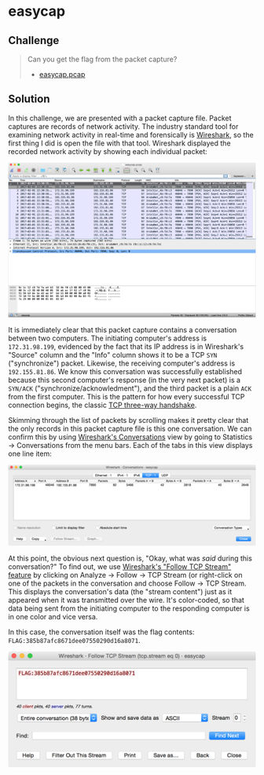 # easycap

## Challenge

> Can you get the flag from the packet capture?
> 
> * [easycap.pcap](attachments/easycap.pcap)

## Solution

In this challenge, we are presented with a packet capture file. Packet captures are records of network activity. The industry standard tool for examining network activity in real-time and forensically is [Wireshark](https://www.wireshark.org/), so the first thing I did is open the file with that tool. Wireshark displayed the recorded network activity by showing each individual packet:

![Screenshot of Wireshark interface displaying the "easycap.pcap" file contents.](screenshots/wireshark-easycap.png)

It is immediately clear that this packet capture contains a conversation between two computers. The initiating computer's address is `172.31.98.199`, evidenced by the fact that its IP address is in Wireshark's "Source" column and the "Info" column shows it to be a TCP `SYN` ("synchronize") packet. Likewise, the receiving computer's address is `192.155.81.86`. We know this conversation was successfully established because this second computer's response (in the very next packet) is a `SYN/ACK` ("synchronize/acknowledment"), and the third packet is a plain `ACK` from the first computer. This is the pattern for how every successful TCP connection begins, the classic [TCP three-way handshake](http://www.inetdaemon.com/tutorials/internet/tcp/3-way_handshake.shtml).

Skimming through the list of packets by scrolling makes it pretty clear that the only records in this packet capture file is this one conversation. We can confirm this by using [Wireshark's Conversations](https://www.wireshark.org/docs/wsug_html_chunked/ChStatConversations.html) view by going to Statistics &rarr; Conversations from the menu bars. Each of the tabs in this view displays one line item:

![Screenshot of Wireshark's "Conversations" view displaying the "easycap.png" file contents.](screenshots/wireshark-conversations-easycap.png)

At this point, the obvious next question is, "Okay, what was *said* during this conversation?" To find out, we use [Wireshark's "Follow TCP Stream" feature](https://www.wireshark.org/docs/wsug_html_chunked/ChAdvFollowTCPSection.html) by clicking on Analyze &rarr; Follow &rarr; TCP Stream (or right-click on one of the packets in the conversation and choose Follow &rarr; TCP Stream. This displays the conversation's data (the "stream content") just as it appeared when it was transmitted over the wire. It's color-coded, so that data being sent from the initiating computer to the responding computer is in one color and vice versa.

In this case, the conversation itself was the flag contents: `FLAG:385b87afc8671dee07550290d16a8071`.

![Screenshot of Wireshark's "Follow TCP Stream" view displaying the "easycap.png" file contents.](screenshots/wireshark-follow-tcp-stream-easycap.png)
